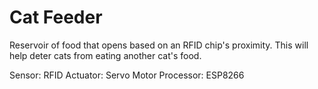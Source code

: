 # Cat Feeder

Reservoir of food that opens based on an RFID chip's proximity. This will help deter cats from eating another cat's food.

Sensor: RFID
Actuator: Servo Motor
Processor: ESP8266